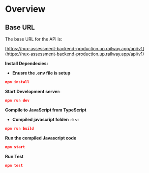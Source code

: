 # Overview

## Base URL

The base URL for the API is:

[https://hux-assessment-backend-production.up.railway.app/api/v1](https://hux-assessment-backend-production.up.railway.app/api/v1)


**Install Dependecies:**
- **Enusre the .env file is setup**

```json
npm install
```

**Start Development server:**

```json
npm run dev
```

**Compile to JavaScript from TypeScript**

- **Compiled javascript folder:** `dist`

```json
npm run build
```

**Run the compiled Javascript code**

```json
npm start
```

**Run Test**

```json
npm test
```
